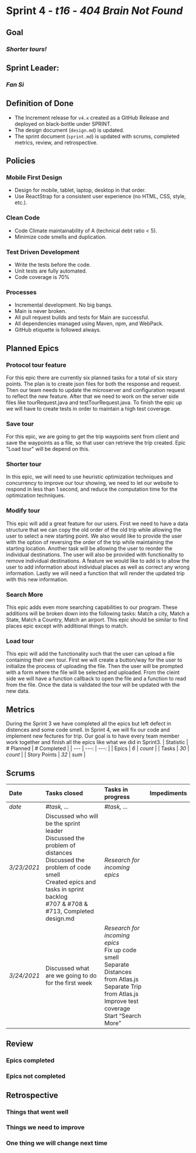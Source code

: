 # Sprint 4 - *t16* - *404 Brain Not Found*

## Goal
### *Shorter tours!*

## Sprint Leader: 
### *Fan Si*

## Definition of Done

* The Increment release for `v4.x` created as a GitHub Release and deployed on black-bottle under SPRINT.
* The design document (`design.md`) is updated.
* The sprint document (`sprint.md`) is updated with scrums, completed metrics, review, and retrospective.

## Policies

### Mobile First Design
* Design for mobile, tablet, laptop, desktop in that order.
* Use ReactStrap for a consistent user experience (no HTML, CSS, style, etc.).

### Clean Code
* Code Climate maintainability of A (technical debt ratio < 5).
* Minimize code smells and duplication.

### Test Driven Development
* Write the tests before the code.
* Unit tests are fully automated.
* Code coverage is 70%

### Processes
* Incremental development.  No big bangs.
* Main is never broken. 
* All pull request builds and tests for Main are successful.
* All dependencies managed using Maven, npm, and WebPack.
* GitHub etiquette is followed always.


## Planned Epics

### Protocol tour feature
For this epic there are currently six planned tasks for a total of six story points. The plan is to create json files for both the response and request. Then our team needs to update the microserver and configuration request to reflect the new feature. After that we need to work on the server side files like tourRequest.java and testTourRequest.java. To finish the epic up we will have to create tests in order to maintain a high test coverage.

### Save tour
For this epic, we are going to get the trip waypoints sent from client and save the waypoints as a file, so that user can retrieve the trip created. Epic "Load tour" will be depend on this.

### Shorter tour
In this epic, we will need to use heuristic optimization techniques and concurrency to improve our tour showing, we need to let our website to respond in less than 1 second, and reduce the computation time for the optimization techniques.

### Modify tour

This epic will add a great feature for our users. First we need to have a data structure that we can copy the old order of the old trip while allowing the user to select a new starting point. We also would like to provide the user with the option of reversing the order of the trip while maintaining the starting location. Another task will be allowing the user to reorder the individual destinations. The user will also be provided with functionality to remove individual destinations. A feature we would like to add is to allow the user to add information about individual places as well as correct any wrong information. Lastly we will need a function that will render the updated trip with this new information.

### Search More

This epic adds even more searching capabilities to our program. These additions will be broken down into the following tasks: Match a city, Match a State, Match a Country, Match an airport. This epic should be similar to find places epic except with additional things to match.

### Load tour

This epic will add the functionality such that the user can upload a file containing their own tour. First we will create a button/way for the user to initialize the process of uploading the file. Then the user will be prompted with a form where the file will be selected and uploaded. From the cleint side we will have a function callback to open the file and a function to read from the file. Once the data is validated the tour will be updated with the new data.

## Metrics
During the Sprint 3 we have completed all the epics but left defect in distences and some code smell. In Sprint 4, we will fix our code and implement new fectures for trip. Our goal is to have every team member work together and finish all the epics like what we did in Sprint3.
| Statistic | # Planned | # Completed |
| --- | ---: | ---: |
| Epics | *6* | *count* |
| Tasks |  *30*   | *count* | 
| Story Points |  *32*  | *sum* | 


## Scrums

| Date | Tasks closed  | Tasks in progress | Impediments |
| :--- | :--- | :--- | :--- |
| *date* | *#task, ...* | *#task, ...* |  | 
| *3/23/2021* | Discussed who will be the sprint leader <br /> Discussed the problem of distances <br /> Discussed the problem of code smell <br /> Created epics and tasks in sprint backlog <br /> #707 & #708 & #713, Completed design.md | *Research for incoming epics* |  |
| *3/24/2021* | Discussed what are we going to do for the first week | *Research for incoming epics* <br /> Fix up code smell <br /> Separate Distances from Atlas.js <br /> Separate Trip from Atlas.js <br /> Improve test coverage <br /> Start “Search More” |  |

## Review

### Epics completed  

### Epics not completed 

## Retrospective

### Things that went well

### Things we need to improve

### One thing we will change next time
